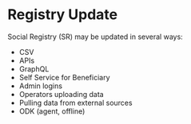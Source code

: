 # Registry Update

Social Registry (SR) may be updated in several ways:

* CSV
* APIs
* GraphQL
* Self Service for Beneficiary
* Admin logins
* Operators uploading data
* Pulling data from external sources
* ODK (agent, offline)

